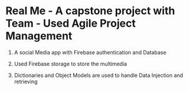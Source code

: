 # Real Me - A capstone project with Team - Used Agile Project Management


1. A social Media app with Firebase authentication and Database

2. Used Firebase storage to store the multimedia

3. Dictionaries and Object Models are used to handle Data Injection and retrieving
